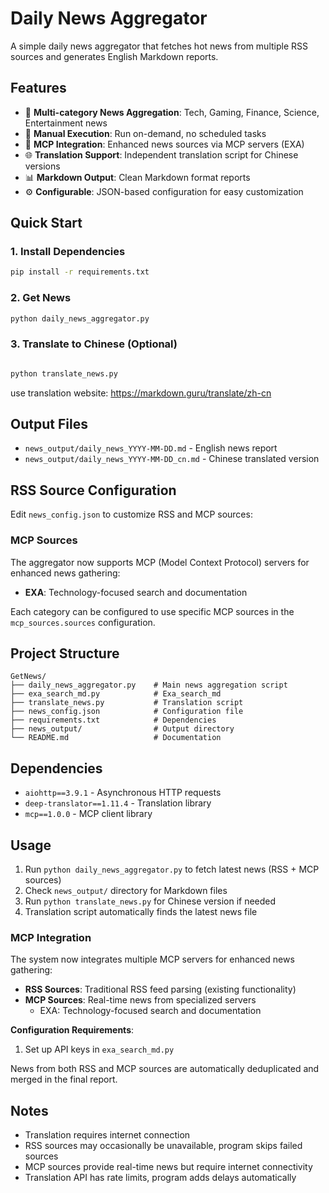 # Daily News Aggregator

A simple daily news aggregator that fetches hot news from multiple RSS sources and generates English Markdown reports.

## Features

- 📰 **Multi-category News Aggregation**: Tech, Gaming, Finance, Science, Entertainment news
- 🔄 **Manual Execution**: Run on-demand, no scheduled tasks
- 🤖 **MCP Integration**: Enhanced news sources via MCP servers (EXA)
- 🌐 **Translation Support**: Independent translation script for Chinese versions
- 📊 **Markdown Output**: Clean Markdown format reports
- ⚙️ **Configurable**: JSON-based configuration for easy customization

## Quick Start

### 1. Install Dependencies

```bash
pip install -r requirements.txt
```

### 2. Get News

```bash
python daily_news_aggregator.py
```

### 3. Translate to Chinese (Optional)

```bash

python translate_news.py

```
use translation website: https://markdown.guru/translate/zh-cn

## Output Files

- `news_output/daily_news_YYYY-MM-DD.md` - English news report
- `news_output/daily_news_YYYY-MM-DD_cn.md` - Chinese translated version

## RSS Source Configuration

Edit `news_config.json` to customize RSS and MCP sources:



### MCP Sources

The aggregator now supports MCP (Model Context Protocol) servers for enhanced news gathering:

- **EXA**: Technology-focused search and documentation

Each category can be configured to use specific MCP sources in the `mcp_sources.sources` configuration.

## Project Structure

```
GetNews/
├── daily_news_aggregator.py    # Main news aggregation script
├── exa_search_md.py            # Exa_search_md
├── translate_news.py           # Translation script
├── news_config.json            # Configuration file
├── requirements.txt            # Dependencies
├── news_output/                # Output directory
└── README.md                   # Documentation
```

## Dependencies

- `aiohttp==3.9.1` - Asynchronous HTTP requests
- `deep-translator==1.11.4` - Translation library
- `mcp==1.0.0` - MCP client library

## Usage

1. Run `python daily_news_aggregator.py` to fetch latest news (RSS + MCP sources)
2. Check `news_output/` directory for Markdown files
3. Run `python translate_news.py` for Chinese version if needed
4. Translation script automatically finds the latest news file

### MCP Integration

The system now integrates multiple MCP servers for enhanced news gathering:

- **RSS Sources**: Traditional RSS feed parsing (existing functionality)
- **MCP Sources**: Real-time news from specialized servers
  - EXA: Technology-focused search and documentation

**Configuration Requirements**:
1. Set up API keys in `exa_search_md.py` 


News from both RSS and MCP sources are automatically deduplicated and merged in the final report.

## Notes

- Translation requires internet connection
- RSS sources may occasionally be unavailable, program skips failed sources
- MCP sources provide real-time news but require internet connectivity
- Translation API has rate limits, program adds delays automatically
